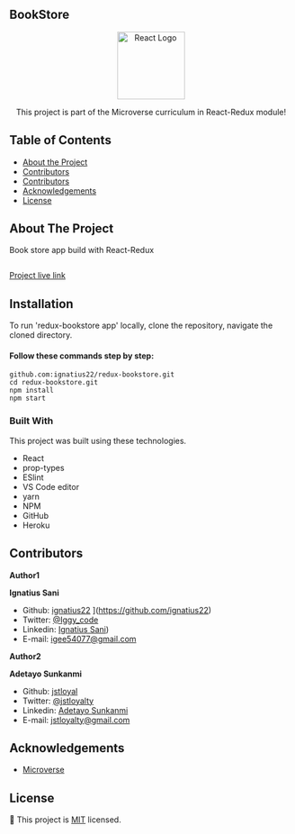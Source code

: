 ## BookStore

<!--
*** Thanks for checking out this README Template. If you have a suggestion that would
*** make this better, please fork the repo and create a pull request or simply open
*** an issue with the tag "enhancement".
*** Thanks again! Now go create something AMAZING! :D
-->

<!-- PROJECT SHIELDS -->

<p align="center">
  <a href="https://github.com/ignatius22/redux-bookstore">
    <img src="https://storage.googleapis.com/blog-images-backup/1*3SVfBkNZI2f-sspiq59xcw.png" alt="React Logo" width="120" height="120">
  </a>

  <p align="center">
    This project is part of the Microverse curriculum in React-Redux module!
  </p>
</p>

<!-- TABLE OF CONTENTS -->

## Table of Contents

- [About the Project](#about-the-project)
- [Contributors](#Installation)
- [Contributors](#contributors)
- [Acknowledgements](#acknowledgements)
- [License](#license)

## About The Project

Book store app build with React-Redux

<p align="center">
    <img src="" >
</p>

[Project live link](https://bookstore001.herokuapp.com/)

## Installation

To run 'redux-bookstore app' locally, clone the repository, navigate the cloned directory.

#### Follow these commands step by step:

```
github.com:ignatius22/redux-bookstore.git
cd redux-bookstore.git
npm install
npm start
```

### Built With

This project was built using these technologies.

- React
- prop-types
- ESlint
- VS Code editor
- yarn
- NPM
- GitHub
- Heroku

## Contributors

**Author1**

​**Ignatius Sani**

- Github: [ignatius22](https://twitter.com/iggy_code) ](https://github.com/ignatius22)
- Twitter: [@Iggy_code](https://twitter.com/iggy_code)
- Linkedin: [Ignatius Sani](https://www.linkedin.com/in/ignatiussani))
- E-mail: igee54077@gmail.com

**Author2**

​**Adetayo Sunkanmi**

- Github: [jstloyal](https://github.com/jstloyal)
- Twitter: [@jstloyalty](https://twitter.com/jstloyalty)
- Linkedin: [Adetayo Sunkanmi](https://www.linkedin.com/in/jstloyalty)
- E-mail: jstloyalty@gmail.com

<!-- ACKNOWLEDGEMENTS -->

## Acknowledgements

- [Microverse](https://www.microverse.org/)

## License

📝
This project is [MIT](https://opensource.org/licenses/MIT) licensed.
